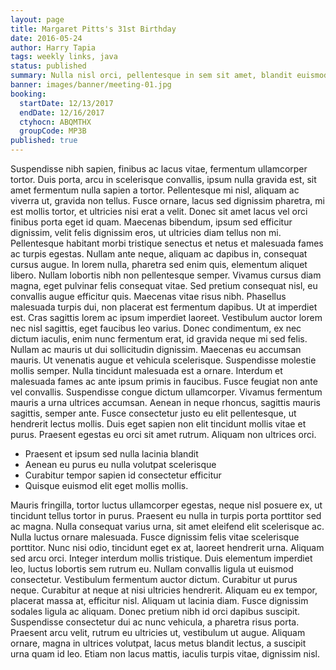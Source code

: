 ```yaml
---
layout: page
title: Margaret Pitts's 31st Birthday
date: 2016-05-24
author: Harry Tapia
tags: weekly links, java
status: published
summary: Nulla nisl orci, pellentesque in sem sit amet, blandit euismod.
banner: images/banner/meeting-01.jpg
booking:
  startDate: 12/13/2017
  endDate: 12/16/2017
  ctyhocn: ABQMTHX
  groupCode: MP3B
published: true
---
```

Suspendisse nibh sapien, finibus ac lacus vitae, fermentum ullamcorper tortor. Duis porta, arcu in scelerisque convallis, ipsum nulla gravida est, sit amet fermentum nulla sapien a tortor. Pellentesque mi nisl, aliquam ac viverra ut, gravida non tellus. Fusce ornare, lacus sed dignissim pharetra, mi est mollis tortor, et ultricies nisi erat a velit. Donec sit amet lacus vel orci finibus porta eget id quam. Maecenas bibendum, ipsum sed efficitur dignissim, velit felis dignissim eros, ut ultricies diam tellus non mi. Pellentesque habitant morbi tristique senectus et netus et malesuada fames ac turpis egestas. Nullam ante neque, aliquam ac dapibus in, consequat cursus augue. In lorem nulla, pharetra sed enim quis, elementum aliquet libero. Nullam lobortis nibh non pellentesque semper. Vivamus cursus diam magna, eget pulvinar felis consequat vitae. Sed pretium consequat nisl, eu convallis augue efficitur quis. Maecenas vitae risus nibh. Phasellus malesuada turpis dui, non placerat est fermentum dapibus. Ut at imperdiet est. Cras sagittis lorem ac ipsum imperdiet laoreet.
Vestibulum auctor lorem nec nisl sagittis, eget faucibus leo varius. Donec condimentum, ex nec dictum iaculis, enim nunc fermentum erat, id gravida neque mi sed felis. Nullam ac mauris ut dui sollicitudin dignissim. Maecenas eu accumsan mauris. Ut venenatis augue et vehicula scelerisque. Suspendisse molestie mollis semper. Nulla tincidunt malesuada est a ornare. Interdum et malesuada fames ac ante ipsum primis in faucibus. Fusce feugiat non ante vel convallis. Suspendisse congue dictum ullamcorper. Vivamus fermentum mauris a urna ultrices accumsan. Aenean in neque rhoncus, sagittis mauris sagittis, semper ante. Fusce consectetur justo eu elit pellentesque, ut hendrerit lectus mollis. Duis eget sapien non elit tincidunt mollis vitae et purus. Praesent egestas eu orci sit amet rutrum. Aliquam non ultrices orci.

* Praesent et ipsum sed nulla lacinia blandit
* Aenean eu purus eu nulla volutpat scelerisque
* Curabitur tempor sapien id consectetur efficitur
* Quisque euismod elit eget mollis mollis.

Mauris fringilla, tortor luctus ullamcorper egestas, neque nisl posuere ex, ut tincidunt tellus tortor in purus. Praesent eu nulla in turpis porta porttitor sed ac magna. Nulla consequat varius urna, sit amet eleifend elit scelerisque ac. Nulla luctus ornare malesuada. Fusce dignissim felis vitae scelerisque porttitor. Nunc nisi odio, tincidunt eget ex at, laoreet hendrerit urna. Aliquam sed arcu orci.
Integer interdum mollis tristique. Duis elementum imperdiet leo, luctus lobortis sem rutrum eu. Nullam convallis ligula ut euismod consectetur. Vestibulum fermentum auctor dictum. Curabitur ut purus neque. Curabitur at neque at nisi ultricies hendrerit. Aliquam eu ex tempor, placerat massa at, efficitur nisl. Aliquam ut lacinia diam. Fusce dignissim sodales ligula ac aliquam. Donec pretium nibh id orci dapibus suscipit. Suspendisse consectetur dui ac nunc vehicula, a pharetra risus porta. Praesent arcu velit, rutrum eu ultricies ut, vestibulum ut augue. Aliquam ornare, magna in ultrices volutpat, lacus metus blandit lectus, a suscipit urna quam id leo. Etiam non lacus mattis, iaculis turpis vitae, dignissim nisl.
